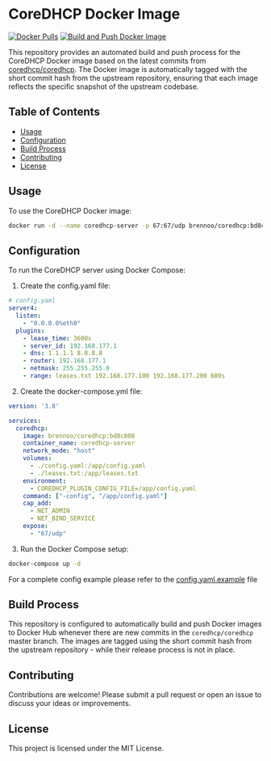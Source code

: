 # CoreDHCP Docker Image

[![Docker Pulls](https://img.shields.io/docker/pulls/brennoo/coredhcp.svg)](https://hub.docker.com/r/brennoo/coredhcp)
[![Build and Push Docker Image](https://github.com/brennoo/docker-coredhcp/actions/workflows/docker-build.yml/badge.svg)](https://github.com/brennoo/docker-coredhcp/actions/workflows/docker-build.yml)

This repository provides an automated build and push process for the CoreDHCP Docker image based on the latest commits from [coredhcp/coredhcp](https://github.com/coredhcp/coredhcp). The Docker image is automatically tagged with the short commit hash from the upstream repository, ensuring that each image reflects the specific snapshot of the upstream codebase.


## Table of Contents

- [Usage](#usage)
- [Configuration](#configuration)
- [Build Process](#build-process)
- [Contributing](#contributing)
- [License](#license)


## Usage

To use the CoreDHCP Docker image:

```sh
docker run -d --name coredhcp-server -p 67:67/udp brennoo/coredhcp:bd8c808
```

## Configuration

To run the CoreDHCP server using Docker Compose:

 1. Create the config.yaml file:
```yaml
# config.yaml
server4:
  listen:
    - "0.0.0.0%eth0"
  plugins:
    - lease_time: 3600s
    - server_id: 192.168.177.1
    - dns: 1.1.1.1 8.8.8.8
    - router: 192.168.177.1
    - netmask: 255.255.255.0
    - range: leases.txt 192.168.177.100 192.168.177.200 600s
```

 2. Create the docker-compose.yml file:

```yaml
version: '3.8'

services:
  coredhcp:
    image: brennoo/coredhcp:bd8c808
    container_name: coredhcp-server
    network_mode: "host"
    volumes:
      - ./config.yaml:/app/config.yaml
      - ./leases.txt:/app/leases.txt
    environment:
      - COREDHCP_PLUGIN_CONFIG_FILE=/app/config.yaml
    command: ["-config", "/app/config.yaml"]
    cap_add:
      - NET_ADMIN
      - NET_BIND_SERVICE
    expose:
      - "67/udp"
```
3. Run the Docker Compose setup:
```sh
docker-compose up -d
```

For a complete config example please refer to the [config.yaml.example](https://github.com/coredhcp/coredhcp/blob/master/cmds/coredhcp/config.yml.example) file

## Build Process

This repository is configured to automatically build and push Docker images to Docker Hub whenever there are new commits in the `coredhcp/coredhcp` master branch. The images are tagged using the short commit hash from the upstream repository - while their release process is not in place.

## Contributing

Contributions are welcome! Please submit a pull request or open an issue to discuss your ideas or improvements.

## License

This project is licensed under the MIT License.
